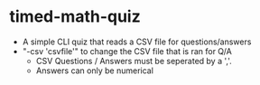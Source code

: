 # timed-math-quiz
- A simple CLI quiz that reads a CSV file for questions/answers
- "-csv 'csvfile'" to change the CSV file that is ran for Q/A
	- CSV Questions / Answers must be seperated by a ','.
	- Answers can only be numerical